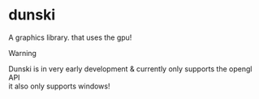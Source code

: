 # dunski
A graphics library. that uses the gpu!

> [!WARNING]
> Dunski is in very early development & currently only supports the opengl API\
> it also only supports windows!
